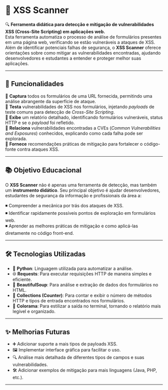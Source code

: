 # 🔷 XSS Scanner

🔍 **Ferramenta didática para detecção e mitigação de vulnerabilidades XSS (Cross-Site Scripting) em aplicações web.**  
Esta ferramenta automatiza o processo de análise de formulários presentes em uma página web, verificando se estão vulneráveis a ataques de XSS. Além de identificar potenciais falhas de segurança, o **XSS Scanner** oferece orientações sobre como mitigar as vulnerabilidades encontradas, ajudando desenvolvedores e estudantes a entender e proteger melhor suas aplicações.

---

## 🔶 Funcionalidades

🔹 **Captura** todos os formulários de uma URL fornecida, permitindo uma análise abrangente da superfície de ataque.  
🔹 **Testa** vulnerabilidades de XSS nos formulários, injetando *payloads* de teste comuns para detecção de _Cross-Site Scripting_.  
🔹 **Exibe** um relatório detalhado, identificando formulários vulneráveis, status HTTP e se o *payload* foi refletido.  
🔹 **Relaciona** vulnerabilidades encontradas a CVEs (_Common Vulnerabilities and Exposures_) conhecidos, explicando como cada falha pode ser explorada.  
🔹 **Fornece** recomendações práticas de mitigação para fortalecer o código-fonte contra ataques XSS.

---

## 📚 Objetivo Educacional

O **XSS Scanner** não é apenas uma ferramenta de detecção, mas também um **instrumento didático**. Seu principal objetivo é ajudar desenvolvedores, estudantes de segurança da informação e profissionais da área a:

◾ Compreender a mecânica por trás dos ataques de XSS.  
◾ Identificar rapidamente possíveis pontos de exploração em formulários web.  
◾ Aprender as melhores práticas de mitigação e como aplicá-las diretamente no código front-end.

---

## 🛠️ Tecnologias Utilizadas

- 🐍 **Python**: Linguagem utilizada para automatizar a análise.  
- 🌐 **Requests**: Para executar requisições HTTP de maneira simples e eficiente.  
- 📝 **BeautifulSoup**: Para análise e extração de dados dos formulários no HTML.  
- 🔢 **Collections (Counter)**: Para contar e exibir o número de métodos HTTP e tipos de entrada encontrados nos formulários.  
- 🎨 **Colorama**: Para estilizar a saída no terminal, tornando o relatório mais legível e organizado.

---

## ✨ Melhorias Futuras

- ➕ Adicionar suporte a mais tipos de payloads XSS.  
- 🖼️ Implementar interface gráfica para facilitar o uso.  
- 🔍 Análise mais detalhada de diferentes tipos de campos e suas vulnerabilidades.  
- 🛠️ Adicionar exemplos de mitigação para mais linguagens (Java, PHP, etc.).

---